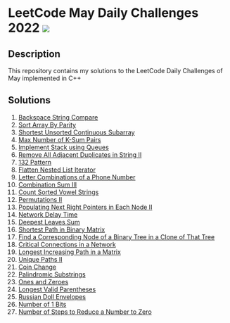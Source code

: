 # LeetCode May Daily Challenges 2022 <img src="https://img.icons8.com/external-bearicons-outline-color-bearicons/64/000000/external-Competition-business-and-marketing-bearicons-outline-color-bearicons.png"/>
## Description
This repository contains my solutions to the LeetCode Daily Challenges of May implemented in C++

## Solutions
1. <a href="https://github.com/miraehab/LeetCode-May-Daily-Challenges-2022/blob/main/844.%20Backspace%20String%20Compare.cpp">Backspace String Compare</a>
2. <a href="https://github.com/miraehab/LeetCode-May-Daily-Challenges-2022/blob/main/905.%20Sort%20Array%20By%20Parity.cpp">Sort Array By Parity</a>
3. <a href="https://github.com/miraehab/LeetCode-May-Daily-Challenges-2022/blob/main/581.%20Shortest%20Unsorted%20Continuous%20Subarray.cpp">Shortest Unsorted Continuous Subarray</a>
4. <a href="https://github.com/miraehab/LeetCode-May-Daily-Challenges-2022/blob/main/1679.%20Max%20Number%20of%20K-Sum%20Pairs.cpp">Max Number of K-Sum Pairs</a>
5. <a href="https://github.com/miraehab/LeetCode-May-Daily-Challenges-2022/blob/main/225.%20Implement%20Stack%20using%20Queues.cpp">Implement Stack using Queues</a>
6. <a href="https://github.com/miraehab/LeetCode-May-Daily-Challenges-2022/blob/main/1209.%20Remove%20All%20Adjacent%20Duplicates%20in%20String%20II.cpp">Remove All Adjacent Duplicates in String II</a>
7. <a href="https://github.com/miraehab/LeetCode-May-Daily-Challenges-2022/blob/main/456.%20132%20Pattern.cpp">132 Pattern</a>
8. <a href="https://github.com/miraehab/LeetCode-May-Daily-Challenges-2022/blob/main/341.%20Flatten%20Nested%20List%20Iterator.cpp">Flatten Nested List Iterator</a>
9. <a href="https://github.com/miraehab/LeetCode-May-Daily-Challenges-2022/blob/main/17.%20Letter%20Combinations%20of%20a%20Phone%20Number.cpp">Letter Combinations of a Phone Number</a>
10. <a href="https://github.com/miraehab/LeetCode-May-Daily-Challenges-2022/blob/main/216.%20Combination%20Sum%20III.cpp">Combination Sum III</a>
11. <a href="https://github.com/miraehab/LeetCode-May-Daily-Challenges-2022/blob/main/1641.%20Count%20Sorted%20Vowel%20Strings.cpp">Count Sorted Vowel Strings</a>
12. <a href="https://github.com/miraehab/LeetCode-May-Daily-Challenges-2022/blob/main/47.%20Permutations%20II.cpp">Permutations II</a>
13. <a href="https://github.com/miraehab/LeetCode-May-Daily-Challenges-2022/blob/main/117.%20Populating%20Next%20Right%20Pointers%20in%20Each%20Node%20II.cpp">Populating Next Right Pointers in Each Node II</a>
14. <a href="https://github.com/miraehab/LeetCode-May-Daily-Challenges-2022/blob/main/743.%20Network%20Delay%20Time.cpp">Network Delay Time</a>
15. <a href="https://github.com/miraehab/LeetCode-May-Daily-Challenges-2022/blob/main/1302.%20Deepest%20Leaves%20Sum.cpp">Deepest Leaves Sum</a>
16. <a href="https://github.com/miraehab/LeetCode-May-Daily-Challenges-2022/blob/main/1091.%20Shortest%20Path%20in%20Binary%20Matrix.cpp">Shortest Path in Binary Matrix</a>
17. <a href="https://github.com/miraehab/LeetCode-May-Daily-Challenges-2022/blob/main/1379.%20Find%20a%20Corresponding%20Node%20of%20a%20Binary%20Tree%20in%20a%20Clone%20of%20That%20Tree.cpp">Find a Corresponding Node of a Binary Tree in a Clone of That Tree</a>
18. <a href="https://github.com/miraehab/LeetCode-May-Daily-Challenges-2022/blob/main/1192.%20Critical%20Connections%20in%20a%20Network.cpp">Critical Connections in a Network</a>
19. <a href="https://github.com/miraehab/LeetCode-May-Daily-Challenges-2022/blob/main/329.%20Longest%20Increasing%20Path%20in%20a%20Matrix.cpp">Longest Increasing Path in a Matrix</a>
20. <a href="https://github.com/miraehab/LeetCode-May-Daily-Challenges-2022/blob/main/63.%20Unique%20Paths%20II.cpp">Unique Paths II</a>
21. <a href="https://github.com/miraehab/LeetCode-May-Daily-Challenges-2022/blob/main/322.%20Coin%20Change.cpp">Coin Change</a>
22. <a href="https://github.com/miraehab/LeetCode-May-Daily-Challenges-2022/blob/main/647.%20Palindromic%20Substrings.cpp">Palindromic Substrings</a>
23. <a href="https://github.com/miraehab/LeetCode-May-Daily-Challenges-2022/blob/main/474.%20Ones%20and%20Zeroes.cpp">Ones and Zeroes</a>
24. <a href="https://github.com/miraehab/LeetCode-May-Daily-Challenges-2022/blob/main/32.%20Longest%20Valid%20Parentheses.cpp">Longest Valid Parentheses</a>
25. <a href="https://github.com/miraehab/LeetCode-May-Daily-Challenges-2022/blob/main/354.%20Russian%20Doll%20Envelopes.cpp">Russian Doll Envelopes</a>
26. <a href="https://github.com/miraehab/LeetCode-May-Daily-Challenges-2022/blob/main/191.%20Number%20of%201%20Bits.cpp">Number of 1 Bits</a>
27. <a href="https://github.com/miraehab/LeetCode-May-Daily-Challenges-2022/blob/main/1342.%20Number%20of%20Steps%20to%20Reduce%20a%20Number%20to%20Zero.cpp">Number of Steps to Reduce a Number to Zero</a>